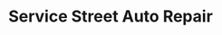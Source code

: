 ---
title: "Service Street Auto Repair"
url: /knoxville/service-street-auto-repair/
shop: Autowerkstatt
---